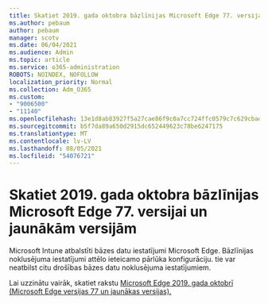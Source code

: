```yaml
---
title: Skatiet 2019. gada oktobra bāzlīnijas Microsoft Edge 77. versijai un jaunākām versijām
ms.author: pebaum
author: pebaum
manager: scotv
ms.date: 06/04/2021
ms.audience: Admin
ms.topic: article
ms.service: o365-administration
ROBOTS: NOINDEX, NOFOLLOW
localization_priority: Normal
ms.collection: Adm_O365
ms.custom:
- "9006500"
- "11140"
ms.openlocfilehash: 13e1d8ab83927f5a27cae86f9c0a7cc724ffc0579c7c629cbad49f4464a38a2c
ms.sourcegitcommit: b5f7da89a650d2915dc652449623c78be6247175
ms.translationtype: MT
ms.contentlocale: lv-LV
ms.lasthandoff: 08/05/2021
ms.locfileid: "54076721"
---
```

# <a name="view-the-october-2019-baseline-for-microsoft-edge-versions-77-and-later"></a>Skatiet 2019. gada oktobra bāzlīnijas Microsoft Edge 77. versijai un jaunākām versijām

Microsoft Intune atbalstīti bāzes datu iestatījumi Microsoft Edge. Bāzlīnijas noklusējuma iestatījumi attēlo ieteicamo pārlūka konfigurāciju. tie var neatbilst citu drošības bāzes datu noklusējuma iestatījumiem.

Lai uzzinātu vairāk, skatiet rakstu [Microsoft Edge 2019. gada oktobrī (Microsoft Edge versijas 77 un jaunākas versijas).](/mem/intune/protect/security-baseline-settings-edge?pivots=edge-october-2019)